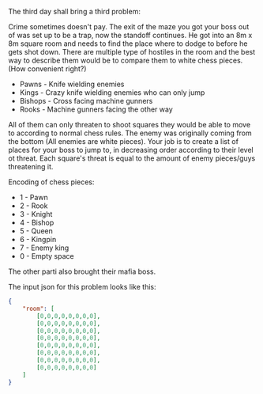 The third day shall bring a third problem:

Crime sometimes doesn't pay.
The exit of the maze you got your boss out of was set up to be a trap, now the standoff continues.
He got into an 8m x 8m square room and needs to find the place where to dodge to before he gets shot down.
There are multiple type of hostiles in the room and the best way to describe them would be to compare them 
to white chess pieces. (How convenient right?)
- Pawns - Knife wielding enemies
- Kings - Crazy knife wielding enemies who can only jump
- Bishops - Cross facing machine gunners
- Rooks - Machine gunners facing the other way

All of them can only threaten to shoot squares they would be able to move to according to normal chess rules.
The enemy was originally coming from the bottom  (All enemies are white pieces).
Your job is to create a list of places for your boss to jump to, in decreasing order according to their level ot threat.
Each square's threat is equal to the amount of enemy pieces/guys threatening it.

Encoding of chess pieces:
- 1 - Pawn
- 2 - Rook
- 3 - Knight
- 4 - Bishop
- 5 - Queen
- 6 - Kingpin
- 7 - Enemy king
- 0 - Empty space

The other parti also brought their mafia boss. 

The input json for this problem looks like this:
```json
{
    "room": [
        [0,0,0,0,0,0,0,0],
        [0,0,0,0,0,0,0,0],
        [0,0,0,0,0,0,0,0],
        [0,0,0,0,0,0,0,0],
        [0,0,0,0,0,0,0,0],
        [0,0,0,0,0,0,0,0],
        [0,0,0,0,0,0,0,0],
        [0,0,0,0,0,0,0,0]
    ]
}
```
